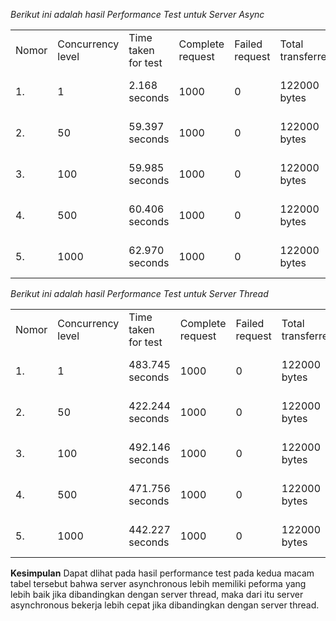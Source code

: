  *Berikut ini adalah hasil Performance Test untuk Server Async*
 <table>
 	  <tr>
 		  <td> Nomor </td>
 		  <td> Concurrency level </td>
      <td> Time taken for test </td>
      <td> Complete request </td>
      <td> Failed request </td>
      <td> Total transferred </td>
      <td> Request per second </td>
      <td> Time per request </td>
      <td> Transfer rate </td>
 	  </tr>
 	  <tr>
 		  <td> 1. </td>
      <td> 1 </td>
 		  <td> 2.168 seconds </td>
      <td> 1000 </td>
      <td> 0 </td>
      <td> 122000 bytes </td>
      <td> 461.26 [#/sec] (mean) </td>
      <td> 2.168  [ms] </td>
      <td> 54.95 [Kbytes/sec] </td>
 	  </tr>
    <tr>
      <td> 2. </td>
      <td> 50 </td>
      <td> 59.397 seconds </td>
      <td> 1000 </td>
      <td> 0 </td>
      <td> 122000 bytes </td>
      <td> 16.84 [#/sec] (mean)</td>
      <td> 59.397 [ms] </td>
      <td> 2.01 [Kbytes/sec] </td>
    </tr>
     <tr>
      <td> 3.  </td>
      <td> 100 </td>
      <td> 59.985 seconds </td>
      <td> 1000 </td>
      <td> 0 </td>
      <td> 122000 bytes</td>
      <td> 16.84 [#/sec] (mean) </td>
      <td> 59.397 [ms] </td>
      <td>  2.01 [Kbytes/sec] </td>
    </tr>
     <tr>
      <td> 4.  </td>
      <td> 500 </td>
      <td> 60.406 seconds </td>
      <td> 1000 </td>
      <td> 0 </td>
      <td> 122000 bytes</td>
      <td> 16.55  [#/sec] (mean) </td>
      <td> 60.406   [ms] </td>
      <td>  1.97  [Kbytes/sec] </td>
    </tr>
      <tr>
      <td> 5.  </td>
      <td> 1000 </td>
      <td>  62.970  seconds </td>
      <td> 1000 </td>
      <td> 0 </td>
      <td> 122000 bytes</td>
      <td> 15.88   [#/sec] (mean) </td>
      <td> 62.970    [ms] </td>
      <td>  1.89   [Kbytes/sec] </td>
    </tr>
   </table>
   
   *Berikut ini adalah hasil Performance Test untuk Server Thread*
 <table>
 	  <tr>
 		  <td> Nomor </td>
 		  <td> Concurrency level </td>
      <td> Time taken for test </td>
      <td> Complete request </td>
      <td> Failed request </td>
      <td> Total transferred </td>
      <td> Request per second </td>
      <td> Time per request </td>
      <td> Transfer rate </td>
 	  </tr>
 	  <tr>
 		  <td> 1. </td>
      <td> 1 </td>
 		  <td>  483.745 seconds </td>
      <td> 1000 </td>
      <td> 0 </td>
      <td>  122000 bytes </td>
      <td> 2.07 [#/sec] (mean) </td>
      <td> 483.745 [ms] </td>
      <td> 0.25 [Kbytes/sec] </td>
 	  </tr>
    <tr>
      <td> 2. </td>
      <td> 50 </td>
      <td> 422.244 seconds </td>
      <td> 1000 </td>
      <td> 0 </td>
      <td> 122000 bytes </td>
      <td> 2.37 [#/sec] (mean)</td>
      <td> 422.244 [ms] </td>
      <td> 0.28  [Kbytes/sec] </td>
    </tr>
     <tr>
      <td> 3.  </td>
      <td> 100 </td>
      <td> 492.146 seconds </td>
      <td> 1000 </td>
      <td> 0 </td>
      <td> 122000 bytes</td>
      <td> 2.03  [#/sec] (mean) </td>
      <td> 492.146 [ms] </td>
      <td>  0.24  [Kbytes/sec] </td>
    </tr>
     <tr>
      <td> 4.  </td>
      <td> 500 </td>
      <td> 471.756 seconds </td>
      <td> 1000 </td>
      <td> 0 </td>
      <td> 122000 bytes</td>
      <td> 2.12   [#/sec] (mean) </td>
      <td> 471.756 [ms] </td>
      <td> 0.25 [Kbytes/sec] </td>
    </tr>
      <tr>
      <td> 5.  </td>
      <td> 1000 </td>
      <td> 442.227 seconds </td>
      <td> 1000 </td>
      <td> 0 </td>
      <td> 122000 bytes</td>
      <td> 2.26 [#/sec] (mean) </td>
      <td> 442.227 [ms] </td>
      <td> 0.27 [Kbytes/sec] </td>
    </tr>
   </table>
   
**Kesimpulan**
Dapat dlihat pada hasil performance test pada kedua macam tabel tersebut bahwa server asynchronous lebih memiliki peforma yang lebih baik jika dibandingkan dengan server thread, maka dari itu server asynchronous bekerja lebih cepat jika dibandingkan dengan server thread.
   
